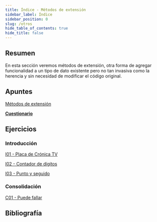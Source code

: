 ```yaml
---
title: Índice - Métodos de extensión
sidebar_label: Índice
sidebar_position: 0
slug: /otros
hide_table_of_contents: true
hide_title: false
---
```


## Resumen
En esta sección veremos métodos de extensión, otra forma de agregar funcionalidad a un tipo de dato existente pero no tan invasiva como la herencia y sin necesidad de modificar el código original. 

## Apuntes
[Métodos de extensión](./Apuntes/00-metodos-extension.md)

**[Cuestionario](./Apuntes/cuestionario.md)**

## Ejercicios
### Introducción
[I01 - Placa de Crónica TV](./Ejercicios/I01-placa-de-cronica-tv.md)

[I02 - Contador de dígitos](./Ejercicios/I02-contador-de-digitos.md)

[I03 - Punto y seguido](./Ejercicios/I03-punto-y-seguido.md)

### Consolidación
[C01 - Puede fallar](./Ejercicios/C01-puede-fallar.md)

## Bibliografía

